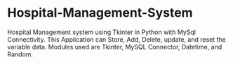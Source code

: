 # Hospital-Management-System
Hospital Management system using Tkinter in Python with MySql Connectivity. This Application can Store, Add, Delete, update, and reset the variable data. Modules used are Tkinter, MySQL Connector, Datetime, and Random.
